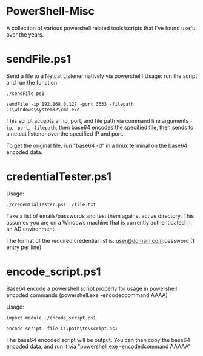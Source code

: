 # PowerShell-Misc
A collection of various powershell related tools/scripts that I've found useful over the years. 


# sendFile.ps1

Send a file to a Netcat Listener natively via powershell!
Usage: run the script and run the function

<code>./sendFile.ps1</code>

<code>sendFile -ip 192.168.0.127 -port 3333 -filepath C:\windows\system32\cmd.exe</code>

This script accepts an ip, port, and file path via command line arguments <code>-ip</code>, <code>-port</code>, <code>-filepath</code>, then base64 encodes the specified file, then sends to a netcat listener over the specified IP and port.

To get the original file, run "base64 -d" in a linux terminal on the base64 encoded data. 

# credentialTester.ps1

Usage: 

<code>./credentialTester.ps1 ./file.txt</code>

Take a list of emails/passwords and test them against active directory. This assumes you are on a Windows machine that is currently authenticated in an AD environment. 

The format of the required credential list is: user@domain.com:password    (1 entry per line)



# encode_script.ps1

Base64 encode a powershell script properly for usage in powershell encoded commands (powershell.exe -encodedcommand AAAA)

Usage:

<code>import-module ./encode_script.ps1</code>

<code>encode-script -file C:\path\to\script.ps1</code>

The base64 encoded script will be output. You can then copy the base64 encoded data, and run it via "powershell.exe -encodedcommand AAAAA"
